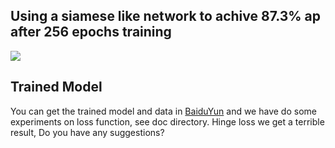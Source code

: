 ##  Using a siamese like network to achive  87.3%  ap  after  256 epochs training

![](https://github.com/lhwcv/tf_classification/blob/master/cifar10/doc/net.PNG)

##  Trained Model 

You can get the trained model and data in [BaiduYun](https://pan.baidu.com/s/1c2tXh08) 
and we have do some experiments on loss function, see doc directory.
Hinge loss we get a terrible result, Do you have any suggestions?

